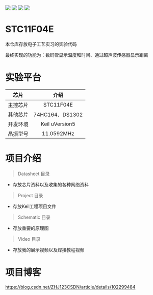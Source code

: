 ![](https://img.shields.io/badge/Creator-ZhangH.J.-success)
![](https://img.shields.io/github/license/ZHJ0125/STC11F04E)
![](https://img.shields.io/npm/v/drone.svg)
![](https://img.shields.io/badge/language-C-9cf.svg)



# STC11F04E
本仓库存放电子工艺实习的实验代码

最终实现的功能为：数码管显示温度和时间、通过超声波传感器显示距离

# 实验平台
芯片| 介绍
---|:--:
主控芯片 | STC11F04E
其他芯片 | 74HC164、DS1302
开发环境 | Keil uVersion5
晶振型号 | 11.0592MHz

# 项目介绍
> Datasheet 目录

- 存放芯片资料以及收集的各种网络资料

> Project 目录

- 存放Keil工程项目文件

> Schematic 目录

- 存放重要的原理图

> Video 目录

- 存放我的展示视频以及焊接教程视频

# 项目博客

 https://blog.csdn.net/ZHJ123CSDN/article/details/102299484 

